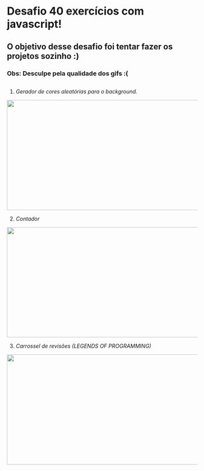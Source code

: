 # Desafio 40 exercícios com javascript!
## O objetivo desse desafio foi tentar fazer os projetos sozinho :)
### Obs: Desculpe pela qualidade dos gifs :(

##

1) *Gerador de cores aleatórias para o background.*

<img src="https://user-images.githubusercontent.com/88200985/185416098-d78eec04-205d-482a-ad77-234de9736168.gif" width="510" height="290">

2) *Contador*

<img src="https://user-images.githubusercontent.com/88200985/185479446-bb839ab0-a01e-427e-bf47-1592a959cbf6.gif" width="510" height="290">

3) *Carrossel de revisões (LEGENDS OF PROGRAMMING)*

<img src="https://user-images.githubusercontent.com/88200985/185692345-b7596e51-60d0-46ca-a808-b7c58f72561c.gif" width="510" height="290">
